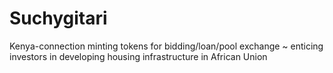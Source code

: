 # Suchygitari
Kenya-connection
minting tokens for bidding/loan/pool exchange ~ enticing investors in developing housing infrastructure in African Union
